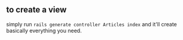 ## to create a view

simply run `rails generate controller Articles index` and it'll create basically everything you need.
